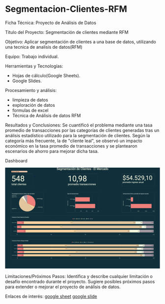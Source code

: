 # Segmentacion-Clientes-RFM

Ficha Técnica: Proyecto de Análisis de Datos

Título del Proyecto: Segmentación de clientes mediante RFM

Objetivo:
Aplicar segmentación de clientes a una base de datos, utilizando una tecnica de analisis de datos(RFM)

Equipo:
Trabajo individual.

Herramientas y Tecnologías:
- Hojas de cálculo(Google Sheets).
- Google Slides.

Procesamiento y análisis:
- limpieza de datos
- exploración de datos
- formulas de excel
- Técnica de Análisis de datos RFM
  
Resultados y Conclusiones:
Se cuantificó el problema mediante una tasa promedio de transacciones por las categorías de clientes generadas tras un análisis estadístico utilizado para la segmentación de clientes. Según la categoría más frecuente, la de "cliente leal", se observó un impacto económico en la tasa promedio de transacciones y se plantearon escenarios de ahorro para mejorar dicha tasa.

Dashboard

![Dashboard](DAShboard.png)


Limitaciones/Próximos Pasos:
Identifica y describe cualquier limitación o desafío encontrado durante el proyecto.
Sugiere posibles próximos pasos para extender o mejorar el proyecto de análisis de datos.

Enlaces de interés:
[google sheet](https://docs.google.com/spreadsheets/d/1qn7SPjSuHOGm4xZun-MMXCd443GUnjpBADodIH2a2yQ/edit?usp=sharing)
[google slide](https://docs.google.com/presentation/d/10Ef_mPVaNG1hU6ojk-B2-PSHzNEK9bZ1JDlT8aFFFb4/edit?usp=sharing)
